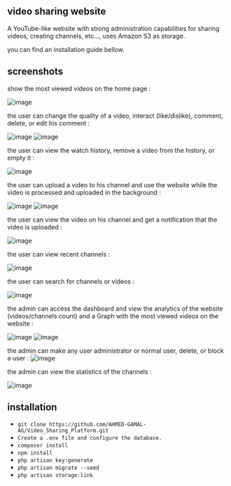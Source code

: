 ## video sharing website
A YouTube-like website with strong administration capabilities for sharing videos, creating channels, etc..., uses Amazon S3 as storage.

you can find an installation guide bellow.

## screenshots

show the most viewed videos on the home page :

![image](https://github.com/AHMED-GAMAL-AG/Video_Sharing_Platform/assets/76778937/09dd5383-42a5-48f5-902e-59712c6f1932)

the user can change the quality of a video, interact (like/dislike), comment, delete, or edit his comment :

![image](https://github.com/AHMED-GAMAL-AG/Video_Sharing_Platform/assets/76778937/0e4e3631-6694-4911-8e8a-36188dea55cf)
![image](https://github.com/AHMED-GAMAL-AG/Video_Sharing_Platform/assets/76778937/915aa07d-cfc1-422f-9015-e1880eb2eef7)

the user can view the watch history, remove a video from the history, or empty it :

![image](https://github.com/AHMED-GAMAL-AG/Video_Sharing_Platform/assets/76778937/26e5776a-b191-43d7-bfc4-7e7334b3ca44)

the user can upload a video to his channel and use the website while the video is processed and uploaded in the background :

![image](https://github.com/AHMED-GAMAL-AG/Video_Sharing_Platform/assets/76778937/d88d51d5-0b6c-4438-9093-fa4c62e3bac0)
![image](https://github.com/AHMED-GAMAL-AG/Video_Sharing_Platform/assets/76778937/c2b7a65a-ed41-4c22-8c2d-9ff26974df19)

the user can view the video on his channel and get a notification that the video is uploaded :

![image](https://github.com/AHMED-GAMAL-AG/Video_Sharing_Platform/assets/76778937/f744f69a-6b37-4dd1-8359-368aba68b222)

the user can view recent channels :

![image](https://github.com/AHMED-GAMAL-AG/Video_Sharing_Platform/assets/76778937/28548300-2de6-461f-b931-d81f8f2f8185)

the user can search for channels or videos :

![image](https://github.com/AHMED-GAMAL-AG/Video_Sharing_Platform/assets/76778937/38a57339-6f71-40e4-994b-5c9ea9afde52)


the admin can access the dashboard and view the analytics of the website (videos/channels count) and a Graph with the most viewed videos on the website :

![image](https://github.com/AHMED-GAMAL-AG/Video_Sharing_Platform/assets/76778937/bb5ae55d-4def-4189-8280-0dc42047445e)
![image](https://github.com/AHMED-GAMAL-AG/Video_Sharing_Platform/assets/76778937/70e8e84d-98f8-4186-ac60-f06a544474a9)

the admin can make any user administrator or normal user, delete, or block a user :
![image](https://github.com/AHMED-GAMAL-AG/Video_Sharing_Platform/assets/76778937/cd321c55-0204-4e93-91dd-aa927a12503b)

the admin can view the statistics of the channels :

![image](https://github.com/AHMED-GAMAL-AG/Video_Sharing_Platform/assets/76778937/13cfeb5a-5e41-4ccc-95e0-35cfb1377e6b)

## installation

<ul>
<li><code>git clone https://github.com/AHMED-GAMAL-AG/Video_Sharing_Platform.git</code></li>
<li><code>Create a .env file and configure the database.</code></li>
<li><code>composer install</code></li>
<li><code>npm install</code></li>
<li><code>php artisan key:generate</code></li>
<li><code>php artisan migrate --seed</code></li>
<li><code>php artisan storage:link</code></li>
</ul>

